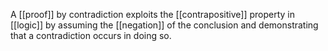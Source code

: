 A [[proof]] by contradiction exploits the [[contrapositive]] property in [[logic]] by assuming the [[negation]] of the conclusion and demonstrating that a contradiction occurs in doing so.